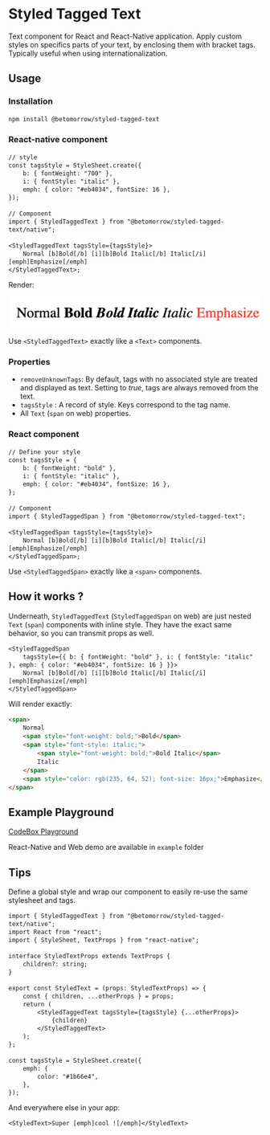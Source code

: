 # Styled Tagged Text

Text component for React and React-Native application. Apply custom styles on specifics parts of your text, by enclosing them with bracket tags. Typically useful when using internationalization.

## Usage

### Installation

```bash
npm install @betomorrow/styled-tagged-text
```

### React-native component

```tsx
// style
const tagsStyle = StyleSheet.create({
	b: { fontWeight: "700" },
	i: { fontStyle: "italic" },
	emph: { color: "#eb4034", fontSize: 16 },
});

// Component
import { StyledTaggedText } from "@betomorrow/styled-tagged-text/native";

<StyledTaggedText tagsStyle={tagsStyle}>
	Normal [b]Bold[/b] [i][b]Bold Italic[/b] Italic[/i] [emph]Emphasize[/emph]
</StyledTaggedText>;
```

Render:

![Render](https://github.com/BeTomorrow/styled-tagged-text/blob/main/asset/render.png?raw=true)

<!-- IMG -->

Use `<StyledTaggedText>` exactly like a `<Text>` components.

### Properties

- `removeUnknownTags`: By default, tags with no associated style are treated and displayed as text. Setting to _true_, tags are always removed from the text.
- `tagsStyle` : A record of style. Keys correspond to the tag name.
- All `Text` (`span` on web) properties.

### React component

```tsx
// Define your style
const tagsStyle = {
	b: { fontWeight: "bold" },
	i: { fontStyle: "italic" },
	emph: { color: "#eb4034", fontSize: 16 },
};

// Component
import { StyledTaggedSpan } from "@betomorrow/styled-tagged-text";

<StyledTaggedSpan tagsStyle={tagsStyle}>
	Normal [b]Bold[/b] [i][b]Bold Italic[/b] Italic[/i] [emph]Emphasize[/emph]
</StyledTaggedSpan>;
```

Use `<StyledTaggedSpan>` exactly like a `<span>` components.

## How it works ?

Underneath, `StyledTaggedText` (`StyledTaggedSpan` on web) are just nested `Text` (`span`) components with inline style. They have the exact same behavior, so you can transmit props as well.

```TSX
<StyledTaggedSpan
	tagsStyle={{ b: { fontWeight: "bold" }, i: { fontStyle: "italic" }, emph: { color: "#eb4034", fontSize: 16 } }}>
	Normal [b]Bold[/b] [i][b]Bold Italic[/b] Italic[/i] [emph]Emphasize[/emph]
</StyledTaggedSpan>
```

Will render exactly:

```html
<span>
	Normal
	<span style="font-weight: bold;">Bold</span>
	<span style="font-style: italic;">
		<span style="font-weight: bold;">Bold Italic</span>
		Italic
	</span>
	<span style="color: rgb(235, 64, 52); font-size: 16px;">Emphasize</span>
</span>
```

## Example Playground

[CodeBox Playground](https://codesandbox.io/s/styled-tagged-text-qb8gf?file=/src/App.tsx)

React-Native and Web demo are available in `example` folder

## Tips

Define a global style and wrap our component to easily re-use the same stylesheet and tags.

```TSX
import { StyledTaggedText } from "@betomorrow/styled-tagged-text/native";
import React from "react";
import { StyleSheet, TextProps } from "react-native";

interface StyledTextProps extends TextProps {
	children?: string;
}

export const StyledText = (props: StyledTextProps) => {
	const { children, ...otherProps } = props;
	return (
		<StyledTaggedText tagsStyle={tagsStyle} {...otherProps}>
			{children}
		</StyledTaggedText>
	);
};

const tagsStyle = StyleSheet.create({
	emph: {
		color: "#1b66e4",
	},
});

```

And everywhere else in your app:

```TSX
<StyledText>Super [emph]cool ![/emph]</StyledText>
```
